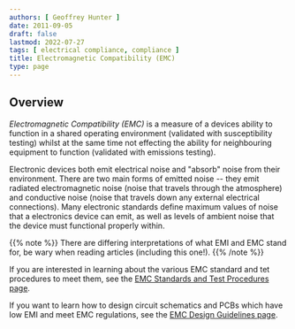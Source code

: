 ```yaml
---
authors: [ Geoffrey Hunter ]
date: 2011-09-05
draft: false
lastmod: 2022-07-27
tags: [ electrical compliance, compliance ]
title: Electromagnetic Compatibility (EMC)
type: page
---
```


## Overview

_Electromagnetic Compatibility (EMC)_ is a measure of a devices ability to function in a shared operating environment (validated with susceptibility testing) whilst at the same time not effecting the ability for neighbouring equipment to function (validated with emissions testing).

Electronic devices both emit electrical noise and "absorb" noise from their environment. There are two main forms of emitted noise -- they emit radiated electromagnetic noise (noise that travels through the atmosphere) and conductive noise (noise that travels down any external electrical connections). Many electronic standards define maximum values of noise that a electronics device can emit, as well as levels of ambient noise that the device must functional properly within.

{{% note %}}
There are differing interpretations of what EMI and EMC stand for, be wary when reading articles (including this one!).
{{% /note %}}

If you are interested in learning about the various EMC standard and tet procedures to meet them, see the [EMC Standards and Test Procedures page](emc-standards-and-test-procedures/).

If you want to learn how to design circuit schematics and PCBs which have low EMI and meet EMC regulations, see the [EMC Design Guidelines page](emc-design-guidelines/).
